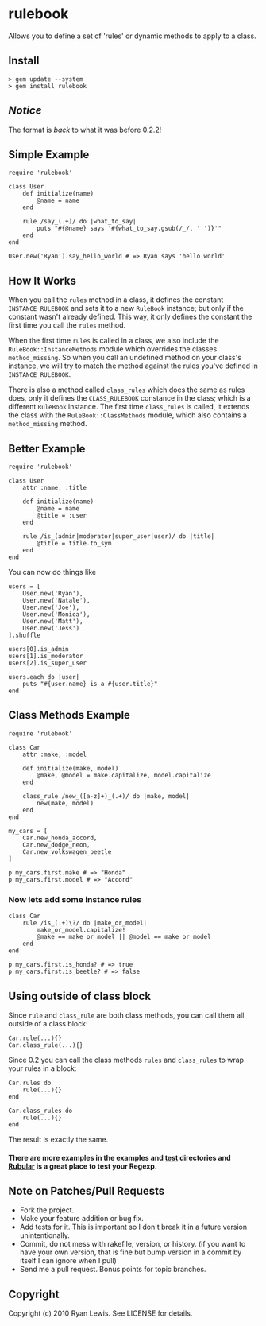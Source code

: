 # rulebook

Allows you to define a set of 'rules' or dynamic methods to apply to a class.

## Install

    > gem update --system
    > gem install rulebook

## _Notice_

The format is _back_ to what it was before 0.2.2!

## Simple Example

    require 'rulebook'
    
    class User
        def initialize(name)
            @name = name
        end
        
        rule /say_(.+)/ do |what_to_say|
            puts "#{@name} says '#{what_to_say.gsub(/_/, ' ')}'"
        end
    end
    
    User.new('Ryan').say_hello_world # => Ryan says 'hello world'

## How It Works

When you call the `rules` method in a class, it defines the constant `INSTANCE_RULEBOOK` and sets it to a new `RuleBook` instance; but only if the constant wasn't already defined. This way, it only defines the constant the first time you call the `rules` method.

When the first time `rules` is called in a class, we also include the `RuleBook::InstanceMethods` module which overrides the classes `method_missing`. So when you call an undefined method on your class's instance, we will try to match the method against the rules you've defined in `INSTANCE_RULEBOOK`.

There is also a method called `class_rules` which does the same as rules does, only it defines the `CLASS_RULEBOOK` constance in the class; which is a different `RuleBook` instance. The first time `class_rules` is called, it extends the class with the `RuleBook::ClassMethods` module, which also contains a `method_missing` method.

## Better Example

    require 'rulebook'
    
    class User
        attr :name, :title
        
        def initialize(name)
            @name = name
            @title = :user
        end
        
        rule /is_(admin|moderator|super_user|user)/ do |title|
            @title = title.to_sym
        end
    end
    
You can now do things like

    users = [
        User.new('Ryan'),
        User.new('Natale'),
        User.new('Joe'),
        User.new('Monica'),
        User.new('Matt'),
        User.new('Jess')
    ].shuffle
    
    users[0].is_admin
    users[1].is_moderator
    users[2].is_super_user
    
    users.each do |user|
        puts "#{user.name} is a #{user.title}"
    end

## Class Methods Example

    require 'rulebook'
    
    class Car
        attr :make, :model
        
        def initialize(make, model)
            @make, @model = make.capitalize, model.capitalize
        end
        
        class_rule /new_([a-z]+)_(.+)/ do |make, model|
            new(make, model)
        end
    end
    
    my_cars = [
        Car.new_honda_accord,
        Car.new_dodge_neon,
        Car.new_volkswagen_beetle
    ]
    
    p my_cars.first.make # => "Honda"
    p my_cars.first.model # => "Accord"

### Now lets add some instance rules

    class Car
        rule /is_(.+)\?/ do |make_or_model|
            make_or_model.capitalize!
            @make == make_or_model || @model == make_or_model
        end
    end

    p my_cars.first.is_honda? # => true
    p my_cars.first.is_beetle? # => false

## Using outside of class block

Since `rule` and `class_rule` are both class methods,
you can call them all outside of a class block:

    Car.rule(...){}
    Car.class_rule(...){}

Since 0.2 you can call the class methods `rules` and `class_rules` to wrap your rules in a block:

    Car.rules do
        rule(...){}
    end
    
    Car.class_rules do
        rule(...){}
    end
    
The result is exactly the same.

#### There are more examples in the examples and [test][1] directories and [Rubular][2] is a great place to test your Regexp.

## Note on Patches/Pull Requests
 
* Fork the project.
* Make your feature addition or bug fix.
* Add tests for it. This is important so I don't break it in a
  future version unintentionally.
* Commit, do not mess with rakefile, version, or history.
  (if you want to have your own version, that is fine but bump version in a commit by itself I can ignore when I pull)
* Send me a pull request. Bonus points for topic branches.

## Copyright

Copyright (c) 2010 Ryan Lewis. See LICENSE for details.


[1]: http://github.com/c00lryguy/rulebook/tree/master/test/
[2]: http://rubular.com/